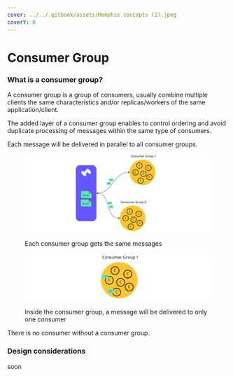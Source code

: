 ```yaml
---
cover: ../../.gitbook/assets/Memphis concepts (2).jpeg
coverY: 0
---
```


# Consumer Group

### What is a consumer group?

A consumer group is a group of consumers, usually combine multiple clients the same characteristics and/or replicas/workers of the same application/client.

The added layer of a consumer group enables to control ordering and avoid duplicate processing of messages within the same type of consumers.

Each message will be delivered in parallel to all consumer groups.

<figure><img src="../../.gitbook/assets/consumer group.jpeg" alt=""><figcaption><p>Each consumer group gets the same messages</p></figcaption></figure>

<figure><img src="../../.gitbook/assets/consumer group 2.jpeg" alt=""><figcaption><p>Inside the consumer group, a message will be delivered to only one consumer</p></figcaption></figure>

There is no consumer without a consumer group.

### Design considerations

soon
